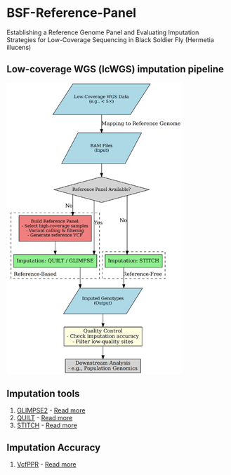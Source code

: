 # BSF-Reference-Panel
Establishing a Reference Genome Panel and Evaluating Imputation Strategies for Low-Coverage Sequencing in Black Soldier Fly (Hermetia illucens)


## Low-coverage WGS (lcWGS) imputation pipeline
<img src="Images/genomic_imputation_workflow.png" alt="Graph" width="400"/>

## Imputation tools
1. [GLIMPSE2](https://odelaneau.github.io/GLIMPSE/) - [Read more](https://www.nature.com/articles/s41588-023-01438-3)
2. [QUILT](https://github.com/rwdavies/QUILT) - [Read more](https://www.nature.com/articles/s41588-021-00877-0)
3. [STITCH](https://github.com/rwdavies/STITCH) - [Read more](https://www.nature.com/articles/ng.3594)

## Imputation Accuracy
1. [VcfPPR](https://github.com/Zilong-Li/vcfppR) - [Read more](https://academic.oup.com/bioinformatics/article/40/2/btae049/7589925)
